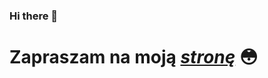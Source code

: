 ### Hi there 👋

# Zapraszam na moją *[stronę][strona]* :flushed:


[strona]:https://github.com/xovnsi/xovnsi.github.io/blob/main/index.md?fbclid=IwAR29hYVWAWEoFGcIBv7hfvbj1WmQ7LAMgLYNQ2AJWl6g5t3woO0fIbGsRtE
